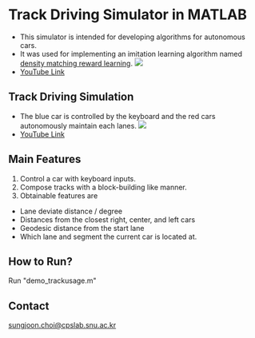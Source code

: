# Track Driving Simulator in MATLAB
 * This simulator is intended for developing algorithms for autonomous cars. 
 * It was used for implementing an imitation learning algorithm named [density matching reward learning](http://arxiv.org/abs/1608.03694). 
![](http://i.giphy.com/o3QLfGAQNU9Bm.gif)
 * [YouTube Link](https://www.youtube.com/watch?v=7_buzNvUfmA&feature=youtu.be)

## Track Driving Simulation
 * The blue car is controlled by the keyboard and the red cars autonomously maintain each lanes. 
![](http://i.giphy.com/HxJDa7UQ1g81i.gif)
 * [YouTube Link](https://www.youtube.com/watch?v=7_buzNvUfmA&feature=youtu.be)

## Main Features
1. Control a car with keyboard inputs. 
2. Compose tracks with a block-building like manner. 
3. Obtainable features are
  * Lane deviate distance / degree
  * Distances from the closest right, center, and left cars
  * Geodesic distance from the start lane
  * Which lane and segment the current car is located at. 

## How to Run?
Run "demo_trackusage.m" 

## Contact
sungjoon.choi@cpslab.snu.ac.kr
